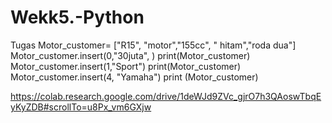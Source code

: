 # Wekk5.-Python
Tugas
Motor_customer= ["R15", "motor","155cc", " hitam","roda dua"]
                Motor_customer.insert(0,"30juta", )
                print(Motor_customer)
                Motor_customer.insert(1,"Sport")
                print(Motor_customer)
                Motor_customer.insert(4, "Yamaha")
                print (Motor_customer)
                
https://colab.research.google.com/drive/1deWJd9ZVc_gjrO7h3QAoswTbqEyKyZDB#scrollTo=u8Px_vm6GXjw
